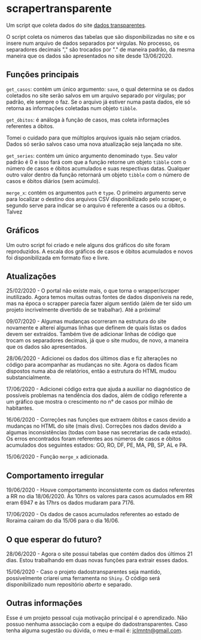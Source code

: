 # scrapertransparente

Um script que coleta dados do site [dados transparentes](https://www.dadostransparentes.com.br/).

O script coleta os números das tabelas que são disponibilizadas no site e os insere num arquivo de dados separados por vírgulas. No processo, os separadores decimais "," são trocados por "." de maneira padrão, da mesma maneira que os dados são apresentados no site desde 13/06/2020.

## Funções principais

`get_casos`: contém um único argumento: `save`, o qual determina se os dados coletados no site serão salvos em um arquivo separado por vírgulas; por padrão, ele sempre o faz. Se o arquivo já estiver numa pasta dados, ele só retorna as informações coletadas num objeto `tibble`.

`get_óbitos`: é análoga à função de casos, mas coleta informações referentes a óbitos.

Tomei o cuidado para que múltiplos arquivos iguais não sejam criados. Dados só serão salvos caso uma nova atualização seja lançada no site.

`get_series`: contém um único argumento denominado `type`. Seu valor padrão é 0 e isso fará com que a função retorne um objeto `tibble` com o número de casos e óbitos acumulados e suas respectivas datas. Qualquer outro valor dentro da função retornará um objeto `tibble` com o número de casos e óbitos diários (sem acúmulo). 

`merge_x`: contém os argumentos `path` e `type`. O primeiro argumento serve para localizar o destino dos arquivos CSV disponibilizado pelo scraper, o segundo serve para indicar se o arquivo é referente a casos ou a óbitos. Talvez 

## Gráficos

Um outro script foi criado e nele alguns dos gráficos do site foram reproduzidos. A escala dos gráficos de casos e óbitos acumulados e novos foi disponibilizada em formato fixo e livre.

## Atualizações
25/02/2020 - O portal não existe mais, o que torna o wrapper/scraper inutilizado. Agora temos muitas outras fontes de dados disponíveis na rede, mas na época o scrapper parecia fazer algum sentido (além de ter sido um projeto incrivelmente divertido de se trabalhar). Até a próxima! 

09/07/2020 - Algumas mudanças ocorreram na estrutura do site novamente e alterei algumas linhas que definem de quais listas os dados devem ser extraídos. Também tive de adicionar linhas de código que trocam os separadores decimais, já que o site mudou, de novo, a maneira que os dados são apresentados.

28/06/2020 - Adicionei os dados dos últimos dias e fiz alterações no código para acompanhar as mudanças no site. Agora os dados ficam dispostos numa aba de relatórios, então a estrutura do HTML mudou substancialmente.

17/06/2020 - Adicionei código extra que ajuda a auxiliar no diagnóstico de possíveis problemas na tendência dos dados, além de código referente a um gráfico que mostra o crescimento no n° de casos por milhão de habitantes. 

16/06/2020 - Correções nas funções que extraem óbitos e casos devido a mudanças no HTML do site (mais divs). Correções nos dados devido a algumas inconsistências (todas com base nas secretarias de cada estado). Os erros encontrados foram referentes aos números de casos e óbitos acumulados dos seguintes estados: GO, RO, DF, PE, MA, PB, SP, AL e PA.

15/06/2020 - Função `merge_x` adicionada.

## Comportamento irregular

19/06/2020 - Houve comportamento inconsistente com os dados referentes a RR no dia 18/06/2020. Às 10hrs os valores para casos acumulados em RR eram 6947 e às 17hrs os dados mudaram para 7176. 

17/06/2020 - Os dados de casos acumulados referentes ao estado de Roraima caíram do dia 15/06 para o dia 16/06.

## O que esperar do futuro?

28/06/2020 - Agora o site possui tabelas que contém dados dos últimos 21 dias. Estou trabalhando em duas novas funções para extrair esses dados.

15/06/2020 - Caso o projeto dadostransparentes seja mantido, possivelmente criarei uma ferramenta no `Shiny`. O código será disponibilizado num repositório *aberto* e separado.

## Outras informações

Esse é um projeto pessoal cuja motivação principal é o aprendizado. Não possuo nenhuma associação com a equipe do dadostransparentes. Caso tenha alguma sugestão ou dúvida, o meu e-mail é: jclmntn@gmail.com.


